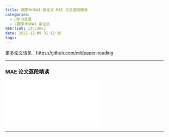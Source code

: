 ```yaml
---
title: 跟李沐学AI-读论文-MAE 论文逐段精读
categories:
  - 🌙学习资源
  - ⭐跟李沐学AI 读论文
abbrlink: 13cc3eec
date: 2021-12-09 01:12:38
tags:
---
```


更多论文请见：<https://github.com/mli/paper-reading>

***

### MAE 论文逐段精读

<iframe src="//player.bilibili.com/player.html?aid=592243278&bvid=BV1sq4y1q77t&cid=457423264&page=1" scrolling="no" border="0" frameborder="no" framespacing="0" allowfullscreen="true"> </iframe>

<!--more-->

***
